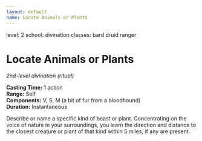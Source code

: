 ```yaml
---
layout: default
name: Locate Animals or Plants
---
```

level: 2
school: divination
classes: bard
         druid
         ranger

# Locate Animals or Plants 
_2nd-level divination (ritual)_ 

**Casting Time:** 1 action    
**Range:** Self    
**Components:** V, S, M (a bit of fur from a bloodhound)    
**Duration:** Instantaneous 

Describe or name a specific kind of beast or plant. Concentrating on the voice of nature in your surroundings, you learn the direction and distance to the closest creature or plant of that kind within 5 miles, if any are present. 